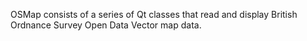 OSMap consists of a series of Qt classes that read and display British Ordnance Survey
Open Data Vector map data.
